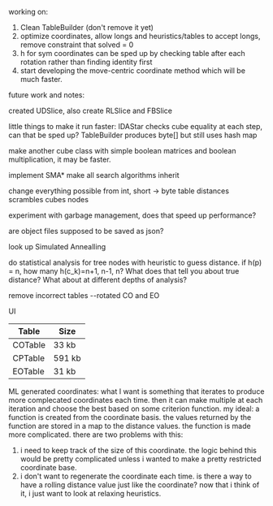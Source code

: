working on:
1. Clean TableBuilder (don't remove it yet)
2. optimize coordinates, allow longs and heuristics/tables to accept longs, remove constraint that solved = 0
3. h for sym coordinates can be sped up by checking table after each rotation rather than finding identity first
4. start developing the move-centric coordinate method which will be much faster.


future work and notes:

created UDSlice, also create RLSlice and FBSlice

little things to make it run faster:
	IDAStar checks cube equality at each step, can that be sped up?
	TableBuilder produces byte[] but still uses hash map

make another cube class with simple boolean matrices 
and boolean multiplication, it may be faster.

implement SMA*
	make all search algorithms inherit

change everything possible from int, short -> byte
	table distances
	scrambles
	cubes
	nodes

experiment with garbage management, does that speed up performance?

are object files supposed to be saved as json?

look up Simulated Annealling

do statistical analysis for tree nodes with heuristic to guess distance. if h(p) = n, how many h(c_k)=n+1, n-1, n? What does that tell you about true distance? What about at different depths of analysis?

remove incorrect tables --rotated CO and EO

UI


| Table | Size |
|---|---|
| COTable | 33 kb |
| CPTable | 591 kb |
| EOTable | 31 kb |


ML generated coordinates:
what I want is something that iterates to produce more complecated coordinates each time. then it can make multiple at each iteration and choose the best based on some criterion function.
my ideal: a function is created from the coordinate basis. the values returned by the function are stored in a map to the distance values. the function is made more complicated. there are two problems with this:
1. i need to keep track of the size of this coordinate. the logic behind this would be pretty complicated unless i wanted to make a pretty restricted coordinate base.
2. i don't want to regenerate the coordinate each time. is there a way to have a rolling distance value just like the coordinate? now that i think of it, i just want to look at relaxing heuristics.
